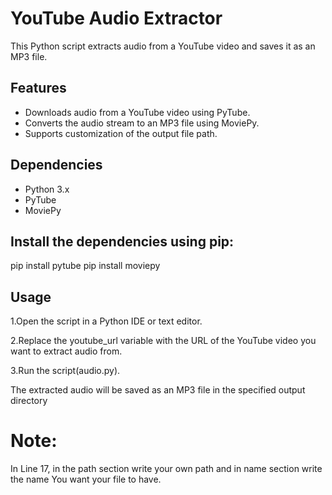 # YouTube Audio Extractor

This Python script extracts audio from a YouTube video and saves it as an MP3 file.

## Features
- Downloads audio from a YouTube video using PyTube.
- Converts the audio stream to an MP3 file using MoviePy.
- Supports customization of the output file path.

## Dependencies
- Python 3.x
- PyTube
- MoviePy

## Install the dependencies using pip:
pip install pytube
pip install moviepy

## Usage
1.Open the script in a Python IDE or text editor.


2.Replace the youtube_url variable with the URL of the YouTube video you want to extract audio from.


3.Run the script(audio.py).

The extracted audio will be saved as an MP3 file in the specified output directory

# Note:  
In Line 17, in the path section write your own path and in name section write the name You want your file to have. 


